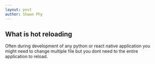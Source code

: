 ```yaml
--- 
layout: post
author: Shawn Phy
--- 
```


## What is hot reloading
Often during development of any python or react native application you might need to change multiple file but you dont need to the entire application to reload. 